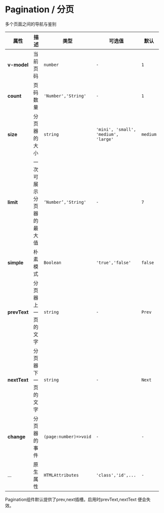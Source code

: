 # Pagination / 分页

多个页面之间的导航与鉴别

<playground
  title="默认的"
  name="ex-pagination-default"
  desc="基础的分页"
/>

<playground
  title="朴素"
  name="ex-pagination-simple"
  desc="朴素的分页器"
/>

<playground
  title="限制"
  name="ex-pagination-limit"
  desc="调整最大可展示页面数"
/>

<playground
  title="自定义的"
  name="ex-pagination-custom"
  desc="使用插槽定制按钮"
/>

<playground
  title="尺寸"
  name="ex-pagination-size"
  desc="不同大小的分页器"
/>

<fe-attributes>
<fe-attributes-title title="Pagination Props" />

| 属性         | 描述                     | 类型                  | 可选值                               | 默认     |
| ------------ | ------------------------ | --------------------- | ------------------------------------ | -------- |
| **v-model**  | 当前页码                 | `number`              | `-`                                  | `1`      |
| **count**    | 页码数量                 | `'Number','String'`   | `-`                                  | `1`      |
| **size**     | 分页器的大小             | `string`              | `'mini', 'small', 'medium', 'large'` | `medium` |
| **limit**    | 一次可展示分页器的最大值 | `‘Number’,'String'`   | `-`                                  | `7`      |
| **simple**   | 朴素模式                 | `Boolean`             | `'true','false'`                     | `false`  |
| **prevText** | 分页器上一页的文字       | `string`              | `-`                                  | `Prev`   |
| **nextText** | 分页器下一页的文字       | `string`              | `-`                                  | `Next`   |
| **change**   | 分页器的事件             | `(page:number)=>void` | `-`                                  | `-`      |
| ...          | 原生属性                 | `HTMLAttributes`      | `'class','id',...`                   | `-`      |

</fe-attributes>

<fe-attributes>

<fe-attributes-title title="Pagination customSlots" />

<fe-card>
  Pagination组件默认提供了<fe-code>prev,next</fe-code>插槽。启用时<fe-code>prevText,nextText</fe-code>
  便会失效。
</fe-card>

</fe-attributes>
